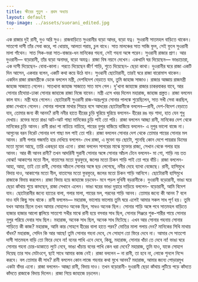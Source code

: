 ```yaml
---
title: ক্ষীরের পুতুল - প্রথম অধ্যায়
layout: default
top-image: ../assets/suorani_edited.jpg
---
```

এক রাজার দুই রানী, দুও অরি সুও। রাজবাড়িতে সুওরানীর বড়াে আদর, বড়ো যত্ন। সুওরানী সাতমহল বাড়িতে থাকেন। সাতশাে দাসী তাঁর সেবা করে, পা ধােয়ায়, আলতা পরায়, চুল বাধে। সাত মালঞ্চের সাত সাজি ফুল, সেই ফুলে সুওরানী মালা গাঁথেন। সাত সিক-ভরা সাত-বাজার-ধন মানিকের গহনা, সেই গহনা অঙ্গে পরেন। সুওরানী রাজার প্রাণ।
আর দুওরানী—  বড়োরানী, তাঁর বড়ো অনাদর, বড়াে অযত্ন। রাজা বিষ নয়নে দেখেন। একখানি ঘর দিয়েছেন— ভাঙাচোরা, এক দাসী দিয়েছেন- বোবা-কালা। পরতে দিয়েছেন জীর্ণ শাড়ি, শুতে দিয়েছেন- ছেড়া কাথা। দুওরানীর ঘরে রাজা একটি দিন আসেন, একবার বলেন, একটি কথা কয়ে উঠে যান।
সুওৱানী ছােটোরানী, তারই ঘরে রাজা বারােমাস থাকেন।
একদিন রাজা রাজমন্ত্রীকে ডেকে বললেন মন্ত্রী, দেশবিদেশ বেড়াতে যাব, তুমি জাহাজ সাজাও।
রাজার আজ্ঞায় রাজমন্ত্রী জাহাজ সাজাতে গেলেন। সাতখানা জাহাজ সাজাতে সাত মাস গেল। দু’খানা জাহাজে রাজার চাকরবাকর যাবে, আর সোনার চাঁদোয়া-ঢাকা সোনার জাহাজে রাজা নিজে যাবেন। মন্ত্রী এসে খবর দিলেন মহারাজ, জাহাজ প্রস্তুত। রাজা বললেন কাল যাব। মন্ত্রী ঘরে গেলেন।
ছােটোরানী সুওরানী রাজ-অন্তঃপুরে সােনার পালঙ্কে শুয়েছিলেন, সাত সখী সেবা করছিল, রাজা সেখানে গেলেন। সােনার পালঙ্কে মাথার শিয়রে বসে আদরের ছােটোরানীকে বললেন—রানী, দেশ-বিদেশ বেড়াতে যাব, তােমার জন্য কী আনব?
রানী ননীর হাতে হীরের চুড়ি ঘুরিয়ে ঘুরিয়ে বললেন- হীরের রঙ বড় শাদা, হাত যেন শুধু দেখায়। রক্তের মতাে রাঙা আট-আট গাছা মানিকের চুড়ি পাই তাে পরি।
রাজা বললেন আচ্ছা রানী, মানিকের দেশ থেকে মানিকের চুড়ি আনব।
রানী রাঙা পা নাচিয়ে নাচিয়ে, পায়ের নুপুর বাজিয়ে বাজিয়ে বললেন- এ নূপুর ভালাে বাজে না। আগুনের বরন নিরেট সােনার দশ গাছা মল পাই তো পরি।
রাজা বললেন সােনার দেশ থেকে তােমার পায়ের সােনার মল আনব।
রানী গলার গজমতি হার দেখিয়ে বললেন- দেখ রাজা, এ মুক্তো বড় ছােটো, শুনেছি কোন দেশে পায়রার ডিমের মতাে মুক্তো আছে, তারি একছড়া হার এনাে।
রাজা বললেন সাগরের মাঝে মুক্তোর রাজ্য, সেখান থেকে গলার হার আনব। আর কী আনব রানী?
তখন আদরিনী সুরানী সােনার অঙ্গে সােনার আঁচল টেনে বললেন- মা গাে, শাড়ি নয় তত বােঝা! আকাশের মতাে নীল, বাতাসের মতাে ফুরফুরে, জলের মতাে চিকন শাড়ি পাই তাে পরে বাঁচি।
রাজা বললেন- আহা, আহা, তাই তাে রানী, সােনার আঁচলে সােনার অঙ্গে ছড় লেগেছে, ননীর দেহে ব্যাথা বেজেছে। রানী, হাসিমুখে বিদায় দাও, আকাশের মতাে নীল, বাতাসের মতাে ফুরফুরে, জলের মতো চিকন শাড়ি আনিগে।
ছােটোরানী হাসিমুখে রাজাকে বিদায় করলেন।
রাজা বিদায় হয়ে জাহাজে চড়বেন- মনে পড়ল দুখিনী বড়রানীকে।
দুওরানী বড়ােরানী, ভাঙা ঘরে ছেড়া কাঁথায় শুয়ে কাদছেন, রাজা সেখানে এলেন।
ভাঙা ঘরের ভাঙা দুয়ারে দাড়িয়ে বললেন- বড়ােরানী, আমি বিদেশ যাব। ছােটোরানীর জন্যে হাতের বালা, গলার মালা, পায়ের মল, পরনের শাড়ি আনব। তােমার জন্যে কী আনব ? বলে দাও যদি কিছু সাধ থাকে।
রানী বললেন— মহারাজ, ভালােয় ভালােয় তুমি ঘরে এলেই আমার সকল সাধ পূর্ণ হয়। তুমি যখন আমার ছিলে তখন আমার সােহাগও অনেক ছিল, সাধও অনেক ছিল। সােনার শাড়ি অঙ্গে পবে সাতমহল বাড়িতে হাজার হাজার আলাে জ্বালিয়ে সাতশাে সখীর মাঝে রানী হয়ে বসবার সাধ ছিল, সােনার পিঞ্জরে শুক-শারীর পায়ে সােনার নূপুর পরিয়ে দেবার সাধ ছিল। মহারাজ, অনেক সাধ ছিল, অনেক সাধ মিটেছে। এখন আর সােনার গহনায় সােনার শাড়িতে কী কাজ? মহারাজ, আমি কার সােহগে হীরের বালা হাতে পরব? মােতির মালা গলায় দেব? মানিকের সিথি মাথায় বাঁধব? মহারাজ, সেদিন কি আর আছে! তুমি সােনার গহনা দেবে, সে সােহাগ তো ফিরে দেবে না। আমার সে সাতশাে দাসী সাতমহল বাড়ি তো ফিরে দেবে না! বনের পাখি এনে দেবে, কিন্তু, মহারাজ, সোনার খাঁচা তে দেবে না! ভাঙা ঘরে সােনার গহনা চোর-ডাকাতে লুটে নেবে, ভাঙা খাঁচায় বনের পাখি কেন ধরা দেবে? মহারাজ, তুমি যাও, যাকে সােহাগ দিয়েছ তার সাধ মেটাওগে, ছাই সাধে আমার কাজ নেই।
রাজা বললেন – না রানী, তা হবে না, লােকে শুনলে নিন্দে করবে। বল তােমার কী সাধ?
রানী বললেন কোন লাজে গহনার কথা মুখে আনব? মহারাজ, আমার জন্যে পােড়ারমুখ একটা বাঁদর এনাে।
রাজা বললেন- আচ্ছা রানী, বিদায় দাও।
তখন বড়ােরানী- দুওরানী ছেড়া কাঁথায় লুটিয়ে পড়ে কাঁদতে কাঁদতে রাজাকে বিদায় দিলেন। রাজা গিয়ে জাহাজে চড়লেন।
